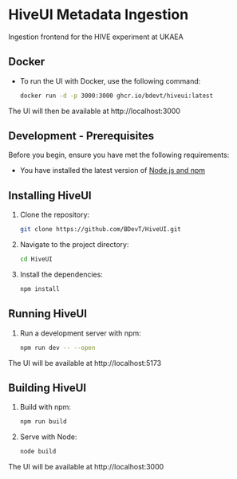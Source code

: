 # HiveUI Metadata Ingestion

Ingestion frontend for the HIVE experiment at UKAEA

## Docker

* To run the UI with Docker, use the following command:
    ```sh
    docker run -d -p 3000:3000 ghcr.io/bdevt/hiveui:latest
    ```

The UI will then be available at http://localhost:3000

## Development - Prerequisites

Before you begin, ensure you have met the following requirements:

* You have installed the latest version of [Node.js and npm](https://nodejs.org/en/download/)

## Installing HiveUI

1. Clone the repository:
    ```sh
    git clone https://github.com/BDevT/HiveUI.git
    ```

2. Navigate to the project directory:
    ```sh
    cd HiveUI
    ```

3. Install the dependencies:
    ```sh
    npm install
    ```

## Running HiveUI

1. Run a development server with npm:
    ```sh
    npm run dev -- --open
    ```

The UI will be available at http://localhost:5173

## Building HiveUI

1. Build with npm:
    ```sh
    npm run build
    ```
2. Serve with Node:
    ```sh
    node build
    ```

The UI will be available at http://localhost:3000